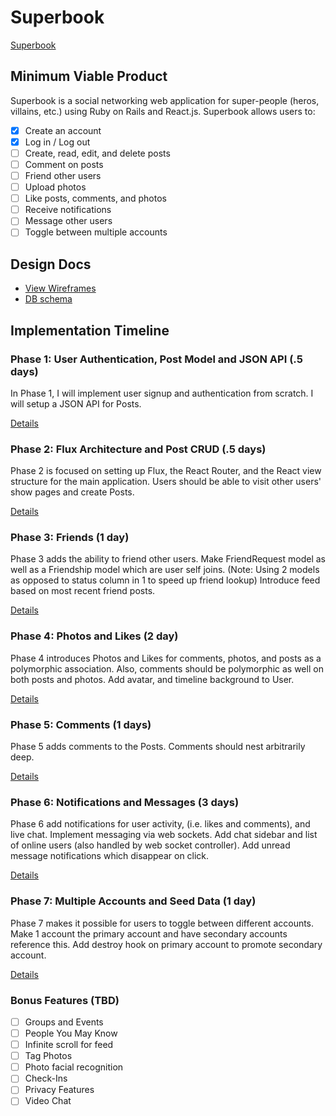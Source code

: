 # Superbook

[Superbook][heroku]

[heroku]: http://super-book.herokuapp.com

## Minimum Viable Product

Superbook is a social networking web application for super-people (heros, villains, etc.)
using Ruby on Rails and React.js. Superbook allows users to:

- [x] Create an account
- [x] Log in / Log out
- [ ] Create, read, edit, and delete posts
- [ ] Comment on posts
- [ ] Friend other users
- [ ] Upload photos
- [ ] Like posts, comments, and photos
- [ ] Receive notifications
- [ ] Message other users
- [ ] Toggle between multiple accounts

## Design Docs
* [View Wireframes][view]
* [DB schema][schema]

[view]: ./docs/views.md
[schema]: ./docs/schema.md

## Implementation Timeline

### Phase 1: User Authentication, Post Model and JSON API (.5 days)

In Phase 1, I will implement user signup and authentication from scratch.
I will setup a JSON API for Posts.

[Details][phase-one]

### Phase 2: Flux Architecture and Post CRUD (.5 days)

Phase 2 is focused on setting up Flux, the React Router, and the React view
structure for the main application. Users should be able to visit other users'
show pages and create Posts.

[Details][phase-two]

### Phase 3: Friends (1 day)

Phase 3 adds the ability to friend other users. Make FriendRequest model
as well as a Friendship model which are user self joins.
(Note: Using 2 models as opposed to status column in 1 to speed up friend lookup)
Introduce feed based on most recent friend posts.

[Details][phase-three]

### Phase 4: Photos and Likes (2 day)

Phase 4 introduces Photos and Likes for comments, photos, and posts as a
polymorphic association. Also, comments should be polymorphic as well on
both posts and photos. Add avatar, and timeline background to User.

[Details][phase-four]

### Phase 5: Comments (1 days)

Phase 5 adds comments to the Posts. Comments should nest arbitrarily deep.

[Details][phase-five]

### Phase 6: Notifications and Messages (3 days)

Phase 6 add notifications for user activity, (i.e. likes and comments), and
live chat. Implement messaging via web sockets. Add chat sidebar and list of online
users (also handled by web socket controller). Add unread message notifications
which disappear on click.

[Details][phase-six]

### Phase 7: Multiple Accounts and Seed Data (1 day)

Phase 7 makes it possible for users to toggle between different accounts.
Make 1 account the primary account and have secondary accounts reference this.
Add destroy hook on primary account to promote secondary account.

[Details][phase-seven]

### Bonus Features (TBD)
- [ ] Groups and Events
- [ ] People You May Know
- [ ] Infinite scroll for feed
- [ ] Tag Photos
- [ ] Photo facial recognition
- [ ] Check-Ins
- [ ] Privacy Features
- [ ] Video Chat

[phase-one]: ./docs/phases/phase1.md
[phase-two]: ./docs/phases/phase2.md
[phase-three]: ./docs/phases/phase3.md
[phase-four]: ./docs/phases/phase4.md
[phase-five]: ./docs/phases/phase5.md
[phase-six]: ./docs/phases/phase6.md
[phase-seven]: ./docs/phases/phase7.md
